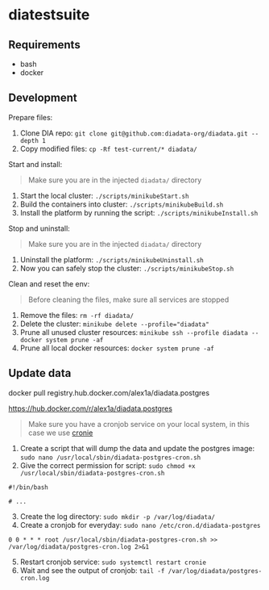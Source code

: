 # diatestsuite

## Requirements

* bash
* docker

## Development

Prepare files:

1. Clone DIA repo: `git clone git@github.com:diadata-org/diadata.git --depth 1`
2. Copy modified files: `cp -Rf test-current/* diadata/`

Start and install:

> Make sure you are in the injected `diadata/` directory

1. Start the local cluster: `./scripts/minikubeStart.sh`
2. Build the containers into cluster: `./scripts/minikubeBuild.sh`
3. Install the platform by running the script: `./scripts/minikubeInstall.sh`

Stop and uninstall:

> Make sure you are in the injected `diadata/` directory

1. Uninstall the platform: `./scripts/minikubeUninstall.sh`
2. Now you can safely stop the cluster: `./scripts/minikubeStop.sh`

Clean and reset the env:

> Before cleaning the files, make sure all services are stopped

1. Remove the files: `rm -rf diadata/`
2. Delete the cluster: `minikube delete --profile="diadata"`
3. Prune all unused cluster resources: `minikube ssh --profile diadata -- docker system prune -af`
4. Prune all local docker resources: `docker system prune -af`

## Update data

docker pull registry.hub.docker.com/alex1a/diadata.postgres

https://hub.docker.com/r/alex1a/diadata.postgres

> Make sure you have a cronjob service on your local system, in this case we use [cronie](https://github.com/cronie-crond/cronie/)

1. Create a script that will dump the data and update the postgres image: `sudo nano /usr/local/sbin/diadata-postgres-cron.sh`
2. Give the correct permission for script: `sudo chmod +x /usr/local/sbin/diadata-postgres-cron.sh`

```
#!/bin/bash

# ...
```

3. Create the log directory: `sudo mkdir -p /var/log/diadata/`
4. Create a cronjob for everyday: `sudo nano /etc/cron.d/diadata-postgres`

```
0 0 * * * root /usr/local/sbin/diadata-postgres-cron.sh >> /var/log/diadata/postgres-cron.log 2>&1
```

5. Restart cronjob service: `sudo systemctl restart cronie`
6. Wait and see the output of cronjob: `tail -f /var/log/diadata/postgres-cron.log`